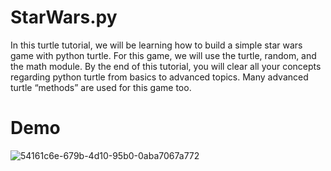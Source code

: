 # StarWars.py
In this turtle tutorial, we will be learning how to build a simple star wars game with python turtle. For this game, we will use the turtle, random, and the math module. By the end of this tutorial, you will clear all your concepts regarding python turtle from basics to advanced topics. Many advanced turtle “methods” are used for this game too.

# Demo
![54161c6e-679b-4d10-95b0-0aba7067a772](https://user-images.githubusercontent.com/56268264/147107676-bf2baedc-8cb6-4098-9d82-fcc87fdbb460.png)


